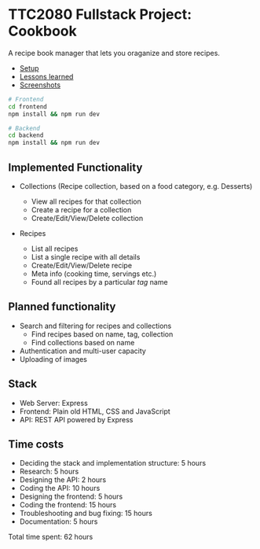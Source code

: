 # TTC2080 Fullstack Project: Cookbook

A recipe book manager that lets you oraganize and store recipes.

- [Setup](./docs/setup.md)
- [Lessons learned]()
- [Screenshots]()

```bash
# Frontend
cd frontend
npm install && npm run dev
```

```bash
# Backend
cd backend
npm install && npm run dev
```

## Implemented Functionality

- Collections (Recipe collection, based on a food category, e.g. Desserts)
  - View all recipes for that collection
  - Create a recipe for a collection
  - Create/Edit/View/Delete collection

- Recipes 
  - List all recipes
  - List a single recipe with all details
  - Create/Edit/View/Delete recipe
  - Meta info (cooking time, servings etc.)
  - Found all recipes by a particular _tag_ name

## Planned functionality
- Search and filtering for recipes and collections
  - Find recipes based on name, tag, collection
  - Find collections based on name
- Authentication and multi-user capacity
- Uploading of images

## Stack
- Web Server: Express
- Frontend: Plain old HTML, CSS and JavaScript
- API: REST API powered by Express


## Time costs

- Deciding the stack and implementation structure: 5 hours
- Research: 5 hours
- Designing the API: 2 hours
- Coding the API: 10 hours
- Designing the frontend: 5 hours
- Coding the frontend:  15 hours
- Troubleshooting and bug fixing: 15 hours
- Documentation: 5 hours

Total time spent: 62 hours



